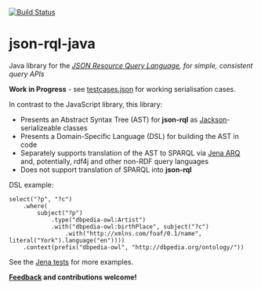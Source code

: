[![Build Status](https://travis-ci.org/gsvarovsky/json-rql-java.svg?branch=master)](https://travis-ci.org/gsvarovsky/json-rql-java)

# json-rql-java
Java library for the 
_[JSON Resource Query Language](http://json-rql.org), for simple, consistent query APIs_

**Work in Progress** - see [testcases.json](/src/test/resources/org/jsonrql/testcases.json) for working serialisation cases.

In contrast to the JavaScript library, this library:
* Presents an Abstract Syntax Tree (AST) for **json-rql** as [Jackson](https://github.com/FasterXML/jackson)-serializeable classes
* Presents a Domain-Specific Language (DSL) for building the AST in code
* Separately supports translation of the AST to SPARQL via [Jena ARQ](https://jena.apache.org/documentation/query/) and, potentially, rdf4j and other non-RDF query languages
* Does not support translation of SPARQL into **json-rql**

DSL example:
```
select("?p", "?c")
    .where(
        subject("?p")
            .type("dbpedia-owl:Artist")
            .with("dbpedia-owl:birthPlace", subject("?c")
                .with("http://xmlns.com/foaf/0.1/name", literal("York").language("en"))))
    .context(prefix("dbpedia-owl", "http://dbpedia.org/ontology/"))
```
See the [Jena tests](/src/test/java/org/jsonrql/jena/JsonRqlJenaTest.java) for more examples.

**[Feedback](https://github.com/gsvarovsky/json-rql-java/issues) and contributions welcome!**
